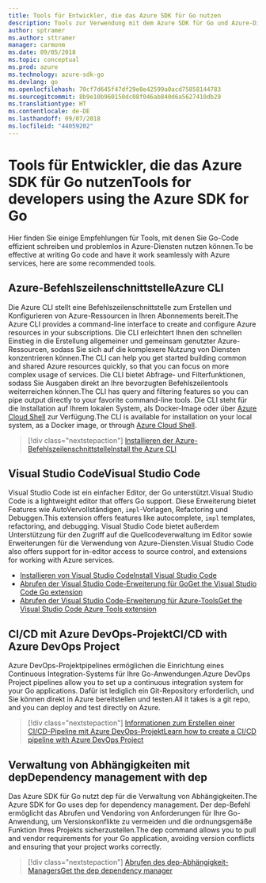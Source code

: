 ```yaml
---
title: Tools für Entwickler, die das Azure SDK für Go nutzen
description: Tools zur Verwendung mit dem Azure SDK für Go und Azure-Diensten
author: sptramer
ms.author: sttramer
manager: carmonm
ms.date: 09/05/2018
ms.topic: conceptual
ms.prod: azure
ms.technology: azure-sdk-go
ms.devlang: go
ms.openlocfilehash: 70cf7d645f47df29e8e42599a0acd75858144783
ms.sourcegitcommit: 8b9e10b960150dc08f046ab840d6a5627410db29
ms.translationtype: HT
ms.contentlocale: de-DE
ms.lasthandoff: 09/07/2018
ms.locfileid: "44059202"
---
```

# <a name="tools-for-developers-using-the-azure-sdk-for-go"></a><span data-ttu-id="e9dbf-103">Tools für Entwickler, die das Azure SDK für Go nutzen</span><span class="sxs-lookup"><span data-stu-id="e9dbf-103">Tools for developers using the Azure SDK for Go</span></span>

<span data-ttu-id="e9dbf-104">Hier finden Sie einige Empfehlungen für Tools, mit denen Sie Go-Code effizient schreiben und problemlos in Azure-Diensten nutzen können.</span><span class="sxs-lookup"><span data-stu-id="e9dbf-104">To be effective at writing Go code and have it work seamlessly with Azure services, here are some recommended tools.</span></span>

## <a name="azure-cli"></a><span data-ttu-id="e9dbf-105">Azure-Befehlszeilenschnittstelle</span><span class="sxs-lookup"><span data-stu-id="e9dbf-105">Azure CLI</span></span>

<span data-ttu-id="e9dbf-106">Die Azure CLI stellt eine Befehlszeilenschnittstelle zum Erstellen und Konfigurieren von Azure-Ressourcen in Ihren Abonnements bereit.</span><span class="sxs-lookup"><span data-stu-id="e9dbf-106">The Azure CLI provides a command-line interface to create and configure Azure resources in your subscriptions.</span></span> <span data-ttu-id="e9dbf-107">Die CLI erleichtert Ihnen den schnellen Einstieg in die Erstellung allgemeiner und gemeinsam genutzter Azure-Ressourcen, sodass Sie sich auf die komplexere Nutzung von Diensten konzentrieren können.</span><span class="sxs-lookup"><span data-stu-id="e9dbf-107">The CLI can help you get started building common and shared Azure resources quickly, so that you can focus on more complex usage of services.</span></span> <span data-ttu-id="e9dbf-108">Die CLI bietet Abfrage- und Filterfunktionen, sodass Sie Ausgaben direkt an Ihre bevorzugten Befehlszeilentools weiterreichen können.</span><span class="sxs-lookup"><span data-stu-id="e9dbf-108">The CLI has query and filtering features so you can pipe output directly to your favorite command-line tools.</span></span> <span data-ttu-id="e9dbf-109">Die CLI steht für die Installation auf Ihrem lokalen System, als Docker-Image oder über [Azure Cloud Shell](https://docs.microsoft.com/azure/cloud-shell/overview) zur Verfügung.</span><span class="sxs-lookup"><span data-stu-id="e9dbf-109">The CLI is available for installation on your local system, as a Docker image, or through [Azure Cloud Shell](https://docs.microsoft.com/azure/cloud-shell/overview).</span></span>

> [!div class="nextstepaction"]
> [<span data-ttu-id="e9dbf-110">Installieren der Azure-Befehlszeilenschnittstelle</span><span class="sxs-lookup"><span data-stu-id="e9dbf-110">Install the Azure CLI</span></span>](/cli/azure/install-azure-cli)

## <a name="visual-studio-code"></a><span data-ttu-id="e9dbf-111">Visual Studio Code</span><span class="sxs-lookup"><span data-stu-id="e9dbf-111">Visual Studio Code</span></span>

<span data-ttu-id="e9dbf-112">Visual Studio Code ist ein einfacher Editor, der Go unterstützt.</span><span class="sxs-lookup"><span data-stu-id="e9dbf-112">Visual Studio Code is a lightweight editor that offers Go support.</span></span> <span data-ttu-id="e9dbf-113">Diese Erweiterung bietet Features wie AutoVervollständigen, `impl`-Vorlagen, Refactoring und Debuggen.</span><span class="sxs-lookup"><span data-stu-id="e9dbf-113">This extension offers features like autocomplete, `impl` templates, refactoring, and debugging.</span></span> <span data-ttu-id="e9dbf-114">Visual Studio Code bietet außerdem Unterstützung für den Zugriff auf die Quellcodeverwaltung im Editor sowie Erweiterungen für die Verwendung von Azure-Diensten.</span><span class="sxs-lookup"><span data-stu-id="e9dbf-114">Visual Studio Code also offers support for in-editor access to source control, and extensions for working with Azure services.</span></span>

* [<span data-ttu-id="e9dbf-115">Installieren von Visual Studio Code</span><span class="sxs-lookup"><span data-stu-id="e9dbf-115">Install Visual Studio Code</span></span>](https://code.visualstudio.com/Download)
* [<span data-ttu-id="e9dbf-116">Abrufen der Visual Studio Code-Erweiterung für Go</span><span class="sxs-lookup"><span data-stu-id="e9dbf-116">Get the Visual Studio Code Go extension</span></span>](https://code.visualstudio.com/docs/languages/go)
* [<span data-ttu-id="e9dbf-117">Abrufen der Visual Studio Code-Erweiterung für Azure-Tools</span><span class="sxs-lookup"><span data-stu-id="e9dbf-117">Get the Visual Studio Code Azure Tools extension</span></span>](https://marketplace.visualstudio.com/items?itemName=ms-vscode.vscode-azureextensionpack)

## <a name="cicd-with-azure-devops-project"></a><span data-ttu-id="e9dbf-118">CI/CD mit Azure DevOps-Projekt</span><span class="sxs-lookup"><span data-stu-id="e9dbf-118">CI/CD with Azure DevOps Project</span></span>

<span data-ttu-id="e9dbf-119">Azure DevOps-Projektpipelines ermöglichen die Einrichtung eines Continuous Integration-Systems für Ihre Go-Anwendungen.</span><span class="sxs-lookup"><span data-stu-id="e9dbf-119">Azure DevOps Project pipelines allow you to set up a continuous integration system for your Go applications.</span></span> <span data-ttu-id="e9dbf-120">Dafür ist lediglich ein Git-Repository erforderlich, und Sie können direkt in Azure bereitstellen und testen.</span><span class="sxs-lookup"><span data-stu-id="e9dbf-120">All it takes is a git repo, and you can deploy and test directly on Azure.</span></span>

> [!div class="nextstepaction"]
> [<span data-ttu-id="e9dbf-121">Informationen zum Erstellen einer CI/CD-Pipeline mit Azure DevOps-Projekt</span><span class="sxs-lookup"><span data-stu-id="e9dbf-121">Learn how to create a CI/CD pipeline with Azure DevOps Project</span></span>](/azure/devops-project/azure-devops-project-go)

## <a name="dependency-management-with-dep"></a><span data-ttu-id="e9dbf-122">Verwaltung von Abhängigkeiten mit dep</span><span class="sxs-lookup"><span data-stu-id="e9dbf-122">Dependency management with dep</span></span>

<span data-ttu-id="e9dbf-123">Das Azure SDK für Go nutzt dep für die Verwaltung von Abhängigkeiten.</span><span class="sxs-lookup"><span data-stu-id="e9dbf-123">The Azure SDK for Go uses dep for dependency management.</span></span> <span data-ttu-id="e9dbf-124">Der dep-Befehl ermöglicht das Abrufen und Vendoring von Anforderungen für Ihre Go-Anwendung, um Versionskonflikte zu vermeiden und die ordnungsgemäße Funktion Ihres Projekts sicherzustellen.</span><span class="sxs-lookup"><span data-stu-id="e9dbf-124">The dep command allows you to pull and vendor requirements for your Go application, avoiding version conflicts and ensuring that your project works correctly.</span></span>

> [!div class="nextstepaction"]
> [<span data-ttu-id="e9dbf-125">Abrufen des dep-Abhängigkeit-Managers</span><span class="sxs-lookup"><span data-stu-id="e9dbf-125">Get the dep dependency manager</span></span>](https://github.com/golang/dep)
